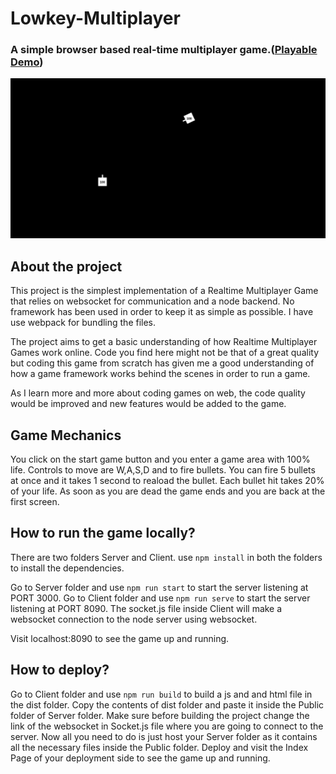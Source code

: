# Lowkey-Multiplayer
### A simple browser based real-time multiplayer game.([Playable Demo](https//lowkeymultiplayer.herokuapp.com))

![Alt text](game.gif?raw=true "Lowkey Multiplayer")

## About the project
This project is the simplest implementation of a Realtime Multiplayer Game that relies on websocket for communication and a node backend. No framework has been used in order to keep it as simple as possible. I have use webpack for bundling the files.

The project aims to get a basic understanding of how Realtime Multiplayer Games work online. Code you find here might not be that of a great quality but coding this game from scratch has given me a good understanding of how a game framework works behind the scenes in order to run a game.

As I learn more and more about coding games on web, the code quality would be improved and new features would be added to the game.

## Game Mechanics
You click on the start game button and you enter a game area with 100% life. Controls to move are W,A,S,D and <space> to fire bullets. You can fire 5 bullets at once and it takes 1 second to reaload the bullet. Each bullet hit takes 20% of your life. As soon as you are dead the game ends and you are back at the first screen.
  
## How to run the game locally?
There are two folders Server and Client. 
use ```npm install``` in both the folders to install the dependencies.

Go to Server folder and use ```npm run start``` to start the server listening at PORT 3000.
Go to Client folder and use ```npm run serve``` to start the server listening at PORT 8090.
The socket.js file inside Client will make a websocket connection to the node server using websocket.

Visit localhost:8090 to see the game up and running.

## How to deploy?
Go to Client folder and use ```npm run build``` to build a js and and html file in the dist folder.
Copy the contents of dist folder and paste it inside the Public folder of Server folder.
Make sure before building the project change the link of the websocket in Socket.js file where you are going to connect to the server.
Now all you need to do is just host your Server folder as it contains all the necessary files inside the Public folder.
Deploy and visit the Index Page of your deployment side to see the game up and running.



